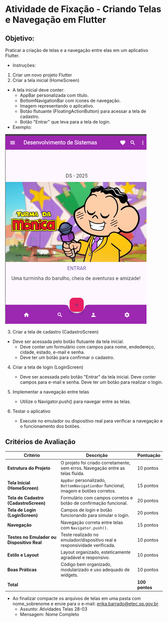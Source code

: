 # Atividade de Fixação - Criando Telas e Navegação em Flutter

## Objetivo:
Praticar a criação de telas e a navegação entre elas em um aplicativo Flutter.

- Instruções:
1. Criar um novo projeto Flutter
2. Criar a tela inicial (HomeScreen)
- A tela inicial deve conter:
    - AppBar personalizada com título.
    - BottomNavigationBar com ícones de navegação.
    - Imagem representando o aplicativo.
    - Botão flutuante (FloatingActionButton) para acessar a tela de cadastro.
    - Botão "Entrar" que leva para a tela de login.
 - Exemplo:

 ![alt text](img/tela_inicial.png)
    
3. Criar a tela de cadastro (CadastroScreen)
- Deve ser acessada pelo botão flutuante da tela inicial.
    - Deve conter um formulário com campos para nome, endedereço, cidade, estado, e-mail e senha.
    - Deve ter um botão para confirmar o cadastro.

4. Criar a tela de login (LoginScreen)
    - Deve ser acessada pelo botão "Entrar" da tela inicial.
    Deve conter campos para e-mail e senha.
    Deve ter um botão para realizar o login.

5. Implementar a navegação entre telas
    - Utilize o Navigator.push() para navegar entre as telas.

6. Testar o aplicativo
    - Execute no emulador ou dispositivo real para verificar a navegação e o funcionamento dos botões.

## Critérios de Avaliação

| **Critério**                          | **Descrição**                                                              | **Pontuação** |
|---------------------------------------|----------------------------------------------------------------------------|---------------|
| **Estrutura do Projeto**              | O projeto foi criado corretamente, sem erros. Navegação entre as telas fluída. | 10 pontos     |
| **Tela Inicial (HomeScreen)**         | `AppBar` personalizado, `BottomNavigationBar` funcional, imagem e botões corretos. | 15 pontos     |
| **Tela de Cadastro (CadastroScreen)** | Formulário com campos corretos e botão de confirmação funcional.           | 20 pontos     |
| **Tela de Login (LoginScreen)**       | Campos de login e botão funcionando para simular o login.                  | 20 pontos     |
| **Navegação**                         | Navegação correta entre telas com `Navigator.push()`.                       | 15 pontos     |
| **Testes no Emulador ou Dispositivo Real** | Teste realizado no emulador/dispositivo real e responsividade verificada.   | 10 pontos     |
| **Estilo e Layout**                   | Layout organizado, esteticamente agradável e responsivo.                   | 10 pontos     |
| **Boas Práticas**                     | Código bem organizado, modularizado e uso adequado de widgets.             | 10 pontos     |
| **Total**                             |                                                                            | **100 pontos** |


- Ao finalizar compacte os arquivos de telas em uma pasta com nome_sobrenome e envie para o e-mail: erika.barrado@etec.sp.gov.br
    - Assunto: Atividades Telas 28-03
    - Mensagem: Nome Completo